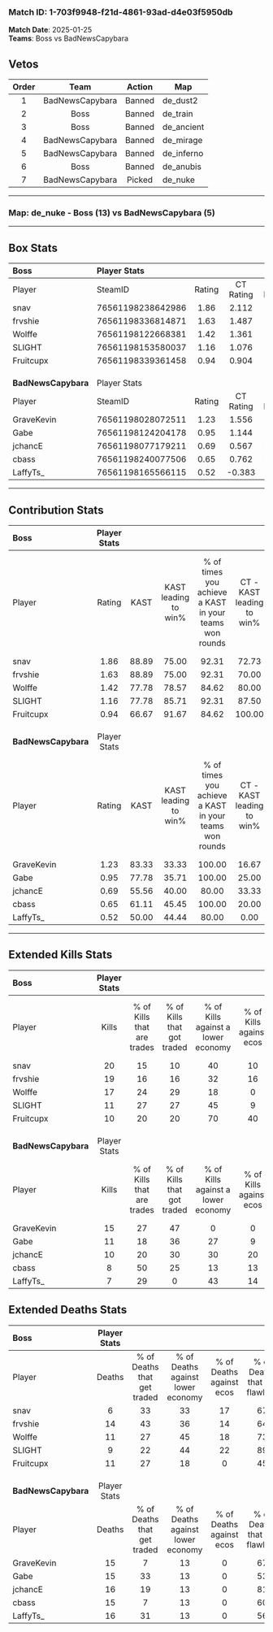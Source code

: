 ### Match ID: 1-703f9948-f21d-4861-93ad-d4e03f5950db  
**Match Date**: 2025-01-25  
**Teams**: Boss vs BadNewsCapybara  

## Vetos  

| Order | Team | Action | Map |
| :---: | :--: | :----: | --- |
| 1 | BadNewsCapybara | Banned | de_dust2 |
| 2 | Boss | Banned | de_train |
| 3 | Boss | Banned | de_ancient |
| 4 | BadNewsCapybara | Banned | de_mirage |
| 5 | BadNewsCapybara | Banned | de_inferno |
| 6 | Boss | Banned | de_anubis |
| 7 | BadNewsCapybara | Picked | de_nuke |

---  

### **Map**: de_nuke - Boss (13) vs BadNewsCapybara (5)  
---  

## Box Stats  

| **Boss**            | Player Stats      |        |           |          |       |       |       |         |        |      |     |
| :- | :- | :-: | :-: | :-: | :-: | :-: | :-: | :-: | :-: | :-: | :-: |
| Player              | SteamID           | Rating | CT Rating | T Rating | KAST  |  ADR  | Kills | Assists | Deaths | K/D  | HS% |
| snav                | 76561198238642986 |  1.86  |   2.112   |  1.534   | 88.89 | 105.2 |  20   |    5    |   6    | 3.33 | 40  |
| frvshie             | 76561198336814871 |  1.63  |   1.487   |  2.486   | 88.89 | 119.3 |  19   |    8    |   14   | 1.36 | 52  |
| Wolffe              | 76561198122668381 |  1.42  |   1.361   |  1.799   | 77.78 | 86.4  |  17   |    4    |   11   | 1.55 | 64  |
| SLIGHT              | 76561198153580037 |  1.16  |   1.076   |  1.498   | 77.78 | 76.3  |  11   |    4    |   9    | 1.22 | 63  |
| Fruitcupx           | 76561198339361458 |  0.94  |   0.904   |  1.273   | 66.67 | 59.7  |  10   |    8    |   11   | 0.91 | 30  |
|                     |                   |        |           |          |       |       |       |         |        |      |     |
|                     |                   |        |           |          |       |       |       |         |        |      |     |
|                     |                   |        |           |          |       |       |       |         |        |      |     |
| **BadNewsCapybara** | Player Stats      |        |           |          |       |       |       |         |        |      |     |
| Player              | SteamID           | Rating | CT Rating | T Rating | KAST  |  ADR  | Kills | Assists | Deaths | K/D  | HS% |
| GraveKevin          | 76561198028072511 |  1.23  |   1.556   |  1.117   | 83.33 | 88.2  |  15   |    1    |   15   | 1.00 | 66  |
| Gabe                | 76561198124204178 |  0.95  |   1.144   |  1.081   | 77.78 | 69.7  |  11   |    3    |   15   | 0.73 | 90  |
| jchancE             | 76561198077179211 |  0.69  |   0.567   |  0.889   | 55.56 | 64.4  |  10   |    2    |   16   | 0.63 | 70  |
| cbass               | 76561198240077506 |  0.65  |   0.762   |  0.635   | 61.11 | 57.3  |   8   |    3    |   15   | 0.53 | 62  |
| LaffyTs_            | 76561198165566115 |  0.52  |  -0.383   |  1.190   | 50.00 | 62.8  |   7   |    5    |   16   | 0.44 | 57  |
---  

## Contribution Stats  

| **Boss**            | Player Stats |       |                      |                                                        |                           |                                                             |                          |                                                            |
| :- | :-: | :-: | :-: | :-: | :-: | :-: | :-: | :-: |
| Player              |    Rating    | KAST  | KAST leading to win% | % of times you achieve a KAST in your teams won rounds | CT - KAST leading to win% | CT - % of times you achieve a KAST in your teams won rounds | T - KAST leading to win% | T - % of times you achieve a KAST in your teams won rounds |
| snav                |     1.86     | 88.89 |        75.00         |                         92.31                          |           72.73           |                           100.00                            |          80.00           |                           80.00                            |
| frvshie             |     1.63     | 88.89 |        75.00         |                         92.31                          |           70.00           |                            87.50                            |          83.33           |                           100.00                           |
| Wolffe              |     1.42     | 77.78 |        78.57         |                         84.62                          |           80.00           |                           100.00                            |          75.00           |                           60.00                            |
| SLIGHT              |     1.16     | 77.78 |        85.71         |                         92.31                          |           87.50           |                            87.50                            |          83.33           |                           100.00                           |
| Fruitcupx           |     0.94     | 66.67 |        91.67         |                         84.62                          |          100.00           |                           100.00                            |          75.00           |                           60.00                            |
|                     |              |       |                      |                                                        |                           |                                                             |                          |                                                            |
|                     |              |       |                      |                                                        |                           |                                                             |                          |                                                            |
|                     |              |       |                      |                                                        |                           |                                                             |                          |                                                            |
| **BadNewsCapybara** | Player Stats |       |                      |                                                        |                           |                                                             |                          |                                                            |
| Player              |    Rating    | KAST  | KAST leading to win% | % of times you achieve a KAST in your teams won rounds | CT - KAST leading to win% | CT - % of times you achieve a KAST in your teams won rounds | T - KAST leading to win% | T - % of times you achieve a KAST in your teams won rounds |
| GraveKevin          |     1.23     | 83.33 |        33.33         |                         100.00                         |           16.67           |                           100.00                            |          44.44           |                           100.00                           |
| Gabe                |     0.95     | 77.78 |        35.71         |                         100.00                         |           25.00           |                           100.00                            |          40.00           |                           100.00                           |
| jchancE             |     0.69     | 55.56 |        40.00         |                         80.00                          |           33.33           |                           100.00                            |          42.86           |                           75.00                            |
| cbass               |     0.65     | 61.11 |        45.45         |                         100.00                         |           20.00           |                           100.00                            |          66.67           |                           100.00                           |
| LaffyTs_            |     0.52     | 50.00 |        44.44         |                         80.00                          |           0.00            |                            0.00                             |          44.44           |                           100.00                           |
---  

## Extended Kills Stats  

| **Boss**            | Player Stats |                            |                            |                                    |                         |                              |                                 |                                       |                    |           |
| :- | :-: | :-: | :-: | :-: | :-: | :-: | :-: | :-: | :-: | :-: |
| Player              |    Kills     | % of Kills that are trades | % of Kills that got traded | % of Kills against a lower economy | % of Kills against ecos | % of Kills that are flawless | % of Kills that are close duels | % of Kills that are assisted by flash | Pistol Round Kills | AWP Kills |
| snav                |      20      |             15             |             10             |                 40                 |           10            |              60              |                0                |                   0                   |         1          |     1     |
| frvshie             |      19      |             16             |             16             |                 32                 |           16            |              58              |                5                |                   0                   |         2          |     0     |
| Wolffe              |      17      |             24             |             29             |                 18                 |            0            |              65              |               12                |                   0                   |         3          |     0     |
| SLIGHT              |      11      |             27             |             27             |                 45                 |            9            |              64              |                0                |                   9                   |         2          |     4     |
| Fruitcupx           |      10      |             20             |             20             |                 70                 |           40            |              80              |               10                |                   0                   |         0          |     0     |
|                     |              |                            |                            |                                    |                         |                              |                                 |                                       |                    |           |
|                     |              |                            |                            |                                    |                         |                              |                                 |                                       |                    |           |
|                     |              |                            |                            |                                    |                         |                              |                                 |                                       |                    |           |
| **BadNewsCapybara** | Player Stats |                            |                            |                                    |                         |                              |                                 |                                       |                    |           |
| Player              |    Kills     | % of Kills that are trades | % of Kills that got traded | % of Kills against a lower economy | % of Kills against ecos | % of Kills that are flawless | % of Kills that are close duels | % of Kills that are assisted by flash | Pistol Round Kills | AWP Kills |
| GraveKevin          |      15      |             27             |             47             |                 0                  |            0            |              60              |               13                |                   0                   |         3          |     0     |
| Gabe                |      11      |             18             |             36             |                 27                 |            9            |              55              |                9                |                   0                   |         1          |     0     |
| jchancE             |      10      |             20             |             30             |                 30                 |           20            |              60              |                0                |                   0                   |         0          |     2     |
| cbass               |      8       |             50             |             25             |                 13                 |           13            |              75              |               25                |                   0                   |         1          |     0     |
| LaffyTs_            |      7       |             29             |             0              |                 43                 |           14            |             100              |                0                |                   0                   |         1          |     0     |
## Extended Deaths Stats  

| **Boss**            | Player Stats |                             |                                   |                          |                               |                            |                           |               |
| :- | :-: | :-: | :-: | :-: | :-: | :-: | :-: | :-: |
| Player              |    Deaths    | % of Deaths that get traded | % of Deaths against lower economy | % of Deaths against ecos | % of Deaths that are flawless | % of Deaths that are close | % of Deaths while blinded | Deaths to AWP |
| snav                |      6       |             33              |                33                 |            17            |              67               |             0              |             0             |       0       |
| frvshie             |      14      |             43              |                36                 |            14            |              64               |             14             |             0             |       0       |
| Wolffe              |      11      |             27              |                45                 |            18            |              73               |             18             |             0             |       1       |
| SLIGHT              |      9       |             22              |                44                 |            22            |              89               |             0              |             0             |       1       |
| Fruitcupx           |      11      |             27              |                18                 |            0             |              45               |             9              |             0             |       0       |
|                     |              |                             |                                   |                          |                               |                            |                           |               |
|                     |              |                             |                                   |                          |                               |                            |                           |               |
|                     |              |                             |                                   |                          |                               |                            |                           |               |
| **BadNewsCapybara** | Player Stats |                             |                                   |                          |                               |                            |                           |               |
| Player              |    Deaths    | % of Deaths that get traded | % of Deaths against lower economy | % of Deaths against ecos | % of Deaths that are flawless | % of Deaths that are close | % of Deaths while blinded | Deaths to AWP |
| GraveKevin          |      15      |              7              |                13                 |            0             |              67               |             0              |             0             |       1       |
| Gabe                |      15      |             33              |                13                 |            0             |              53               |             13             |             7             |       1       |
| jchancE             |      16      |             19              |                13                 |            0             |              81               |             0              |             0             |       2       |
| cbass               |      15      |              7              |                13                 |            0             |              60               |             0              |             0             |       1       |
| LaffyTs_            |      16      |             31              |                13                 |            0             |              56               |             13             |             0             |       0       |
